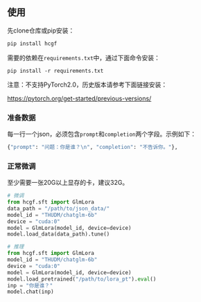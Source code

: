 
## 使用

先clone仓库或pip安装：

```bash
pip install hcgf
```

需要的依赖在`requirements.txt`中，通过下面命令安装：

```
pip install -r requirements.txt
```

注意：不支持PyTorch2.0，历史版本请参考下面链接安装：

https://pytorch.org/get-started/previous-versions/


### 准备数据

每一行一个json，必须包含`prompt`和`completion`两个字段。示例如下：

```bash
{"prompt": "问题：你是谁？\n", "completion": "不告诉你。"},
```

### 正常微调

至少需要一张20G以上显存的卡，建议32G。

```python
# 微调
from hcgf.sft import GlmLora
data_path = "/path/to/json_data/"
model_id = "THUDM/chatglm-6b"
device = "cuda:0"
model = GlmLora(model_id, device=device)
model.load_data(data_path).tune()

# 推理
from hcgf.sft import GlmLora
model_id = "THUDM/chatglm-6b"
device = "cuda:0"
model = GlmLora(model_id, device=device)
model.load_pretrained("/path/to/lora_pt").eval()
inp = "你是谁？"
model.chat(inp)
```
